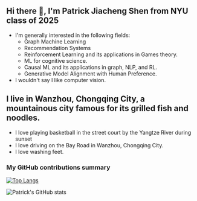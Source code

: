 ## Hi there 👋, I'm Patrick Jiacheng Shen from NYU class of 2025
-  I'm generally interested in the following fields:
    - Graph Machine Learning
    - Recommendation Systems
    - Reinforcement Learning and its applications in Games theory.
    - ML for cognitive science.
    - Causal ML and its applications in graph, NLP, and RL.
    - Generative Model Alignment with Human Preference. 
-  I wouldn't say I like computer vision. 

## I live in Wanzhou, Chongqing City, a mountainous city famous for its grilled fish and noodles.
- I love playing basketball in the street court by the Yangtze River during sunset
- I love driving on the Bay Road in Wanzhou, Chongqing City.
- I love washing feet.
<h3>My GitHub contributions summary</h3>

[![Top Langs](https://github-readme-stats.vercel.app/api/top-langs/?username=Patrickhshs)](https://github.com/anuraghazra/github-readme-stats)

![Patrick's GitHub stats](https://github-readme-stats.vercel.app/api?username=Patrickhshs&theme=default&show_icons=true)
